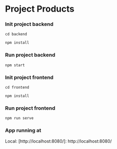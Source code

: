 # Project Products

### Init project backend
```
cd backend
```
```
npm install
```

### Run project backend
```
npm start
```


### Init project frontend
```
cd frontend
```
```
npm install
```

### Run project frontend
```
npm run serve
```

###  App running at
Local: [http://localhost:8080/]: http://localhost:8080/
